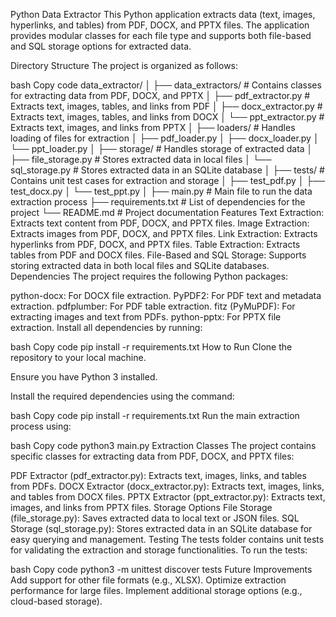Python Data Extractor
This Python application extracts data (text, images, hyperlinks, and tables) from PDF, DOCX, and PPTX files. The application provides modular classes for each file type and supports both file-based and SQL storage options for extracted data.

Directory Structure
The project is organized as follows:

bash
Copy code
data_extractor/
│
├── data_extractors/      # Contains classes for extracting data from PDF, DOCX, and PPTX
│   ├── pdf_extractor.py   # Extracts text, images, tables, and links from PDF
│   ├── docx_extractor.py  # Extracts text, images, tables, and links from DOCX
│   └── ppt_extractor.py   # Extracts text, images, and links from PPTX
│
├── loaders/              # Handles loading of files for extraction
│   ├── pdf_loader.py
│   ├── docx_loader.py
│   └── ppt_loader.py
│
├── storage/              # Handles storage of extracted data
│   ├── file_storage.py    # Stores extracted data in local files
│   └── sql_storage.py     # Stores extracted data in an SQLite database
│
├── tests/                # Contains unit test cases for extraction and storage
│   ├── test_pdf.py
│   ├── test_docx.py
│   └── test_ppt.py
│
├── main.py               # Main file to run the data extraction process
├── requirements.txt      # List of dependencies for the project
└── README.md             # Project documentation
Features
Text Extraction: Extracts text content from PDF, DOCX, and PPTX files.
Image Extraction: Extracts images from PDF, DOCX, and PPTX files.
Link Extraction: Extracts hyperlinks from PDF, DOCX, and PPTX files.
Table Extraction: Extracts tables from PDF and DOCX files.
File-Based and SQL Storage: Supports storing extracted data in both local files and SQLite databases.
Dependencies
The project requires the following Python packages:

python-docx: For DOCX file extraction.
PyPDF2: For PDF text and metadata extraction.
pdfplumber: For PDF table extraction.
fitz (PyMuPDF): For extracting images and text from PDFs.
python-pptx: For PPTX file extraction.
Install all dependencies by running:

bash
Copy code
pip install -r requirements.txt
How to Run
Clone the repository to your local machine.

Ensure you have Python 3 installed.

Install the required dependencies using the command:

bash
Copy code
pip install -r requirements.txt
Run the main extraction process using:

bash
Copy code
python3 main.py
Extraction Classes
The project contains specific classes for extracting data from PDF, DOCX, and PPTX files:

PDF Extractor (pdf_extractor.py): Extracts text, images, links, and tables from PDFs.
DOCX Extractor (docx_extractor.py): Extracts text, images, links, and tables from DOCX files.
PPTX Extractor (ppt_extractor.py): Extracts text, images, and links from PPTX files.
Storage Options
File Storage (file_storage.py): Saves extracted data to local text or JSON files.
SQL Storage (sql_storage.py): Stores extracted data in an SQLite database for easy querying and management.
Testing
The tests folder contains unit tests for validating the extraction and storage functionalities. To run the tests:

bash
Copy code
python3 -m unittest discover tests
Future Improvements
Add support for other file formats (e.g., XLSX).
Optimize extraction performance for large files.
Implement additional storage options (e.g., cloud-based storage).
